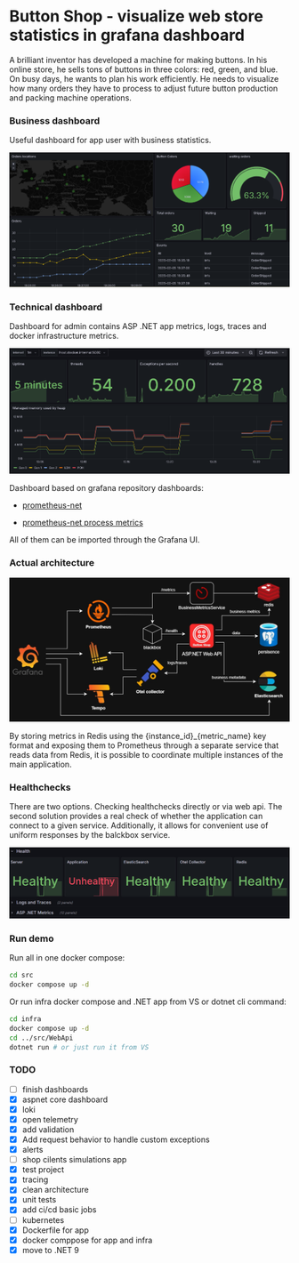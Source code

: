 # Button Shop - visualize web store statistics in grafana dashboard

A brilliant inventor has developed a machine for making buttons. In his online store, he sells tons of buttons in three colors: red, green, and blue. On busy days, he wants to plan his work efficiently. He needs to visualize how many orders they have to process to adjust future button production and packing machine operations.


### Business dashboard
Useful dashboard for app user with business statistics. 

![dashboard example](/doc/readme_assets/dashboard.png)

### Technical dashboard
Dashboard for admin contains ASP .NET app metrics, logs, traces and docker infrastructure metrics.

![alt text](/doc/readme_assets/tech-dashboard.png)

Dashboard based on grafana repository dashboards:

- [prometheus-net](https://grafana.com/grafana/dashboards/10427-prometheus-net/)

- [prometheus-net process metrics](https://grafana.com/grafana/dashboards/17039-prometheus-net-process-metrics/)

All of them can be imported through the Grafana UI.

### Actual architecture

![](doc/readme_assets/image-2025-06-14-12-19-19.png)

By storing metrics in Redis using the {instance_id}_{metric_name} key format and exposing them to Prometheus through a separate service that reads data from Redis, it is possible to coordinate multiple instances of the main application.

### Healthchecks

There are two options. Checking healthchecks directly or via web api. The second solution provides a real check of whether the application can connect to a given service. Additionally, it allows for convenient use of uniform responses by the balckbox service. 


![](doc/readme_assets/image-2025-06-12-14-19-12.png)

### Run demo

Run all in one docker compose:
```bash
cd src
docker compose up -d
```
Or run infra docker compose and .NET app from VS or dotnet cli command:
```bash
cd infra
docker compose up -d
cd ../src/WebApi
dotnet run # or just run it from VS
```

### TODO 

- [ ] finish dashboards
- [x] aspnet core dashboard
- [x] loki
- [x] open telemetry
- [x] add validation
- [x] Add request behavior to handle custom exceptions
- [x] alerts
- [ ] shop cilents simulations app
- [x] test project
- [x] tracing
- [x] clean architecture
- [x] unit tests
- [x] add ci/cd basic jobs
- [ ] kubernetes
- [x] Dockerfile for app
- [x] docker comppose for app and infra
- [x] move to .NET 9